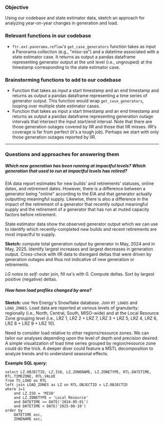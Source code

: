 ### Objective
Using our codebase and state estimator data, sketch an approach for analyzing year-on-year changes in generation and load.
### Relevant functions in our codebase
- `ftr.ext.panorama.reflow`'s `get_case_generators` function takes as input a Panorama collection (e.g., "miso-se") and a datetime associated with a state estimator case. It returns as output a pandas dataframe representing generator output at the unit level (i.e., ungrouped) at the timestamp corresponding to the state estimator case.
### Brainstorming functions to add to our codebase
- Function that takes as input a start timestamp and an end timestamp and returns as output a pandas dataframe representing a time series of generator output. This function would wrap `get_case_generators`, looping over multiple state estimator cases.
- Function that takes as input a start timestamp and an end timestamp and returns as output a pandas dataframe representing generation outage intervals that intersect the input start/end interval. Note that there are those generation outages covered by IIR and those that IIR misses. IIR's coverage is far from perfect (it's a tough job). Perhaps we start with only those generation outages reported by IIR.
---
### Questions and approaches for answering them
##### Which new generation has been running at impactful levels? Which generation that used to run at impactful levels has retired?
EIA data report estimates for new builds' and retirements' statuses, online dates, and retirement dates. However, there is a difference between a generator being "online" according to the EIA and that generator actually outputting meaningful supply. Likewise, there is also a difference in the impact of the retirement of a generator that recently output meaningful supply and the retirement of a generator that has run at muted capacity factors before retirement.

State estimator data show the observed generator output which we can use to identify which recently-completed new builds and recent retirements are most impactful to supply.

**Sketch:** compute total generation output by generator in May, 2024 and in May, 2025. Identify largest increases and largest decreases in generation output. Cross-check with IIR data to disregard deltas that were driven by generation outages and thus not indicative of new generation or retirements.

*LG notes to self:* outer join, fill na's with 0. Compute deltas. Sort by largest positive (negative) deltas.

##### How have load profiles changed by area?
**Sketch:** use Yes Energy's Snowflake database. Join `RT_LOADS` and `LOAD_ZONES`. Load data are reported at various levels of granularity: regionally (i.e., North, Central, South, MISO-wide) and at the Local Resource Zone grouping level (i.e., LRZ 1, LRZ 2 + LRZ 7, LRZ 3 + LRZ 5, LRZ 4, LRZ 6, LRZ 8 + LRZ 9 + LRZ 10).

Need to consider load relative to other regions/resource zones. We can tailor our analyses depending upon the level of depth and precision desired. A simple visualization of load time series grouped by region/resource zone could do the trick. A deeper diver could feature a MSTL decomposition to analyze trends and to understand seasonal effects.

**Example SQL query:**
```
select LZ.OBJECTID, LZ.ISO, LZ.ZONENAME, LZ.ZONETYPE, RTL.DATETIME, RTL.TIMEZONE, RTL.VALUE
from TS_LOAD as RTL
left join LOAD_ZONES as LZ on RTL.OBJECTID = LZ.OBJECTID
where 1=1
    and LZ.ISO = 'MISO'
    and LZ.ZONETYPE = 'Local Resource'
    and DATETIME >= DATE('2024-05-01')
    and DATETIME < DATE('2025-06-10')
order by
    DATETIME asc,
    ZONENAME asc;
```
